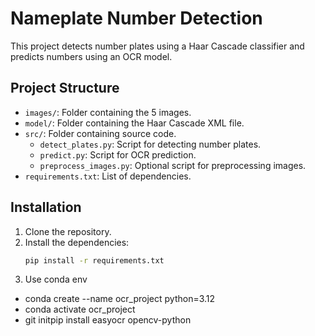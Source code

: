 # Nameplate Number Detection

This project detects number plates using a Haar Cascade classifier and predicts numbers using an OCR model.

## Project Structure

- `images/`: Folder containing the 5 images.
- `model/`: Folder containing the Haar Cascade XML file.
- `src/`: Folder containing source code.
  - `detect_plates.py`: Script for detecting number plates.
  - `predict.py`: Script for OCR prediction.
  - `preprocess_images.py`: Optional script for preprocessing images.
- `requirements.txt`: List of dependencies.

## Installation

1. Clone the repository.
2. Install the dependencies:
   ```sh
   pip install -r requirements.txt
3. Use conda env
  - conda create --name ocr_project python=3.12
  - conda activate ocr_project
  - git initpip install easyocr opencv-python